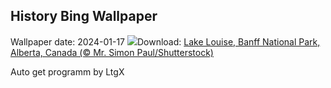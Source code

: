 ## History Bing Wallpaper
Wallpaper date: 2024-01-17
![](https://www.bing.com/th?id=OHR.LakeLouise_EN-CA6262650023_UHD.jpg&w=1000)Download: [Lake Louise, Banff National Park, Alberta, Canada (© Mr. Simon Paul/Shutterstock)](https://www.bing.com/th?id=OHR.LakeLouise_EN-CA6262650023_UHD.jpg)

Auto get programm by LtgX
